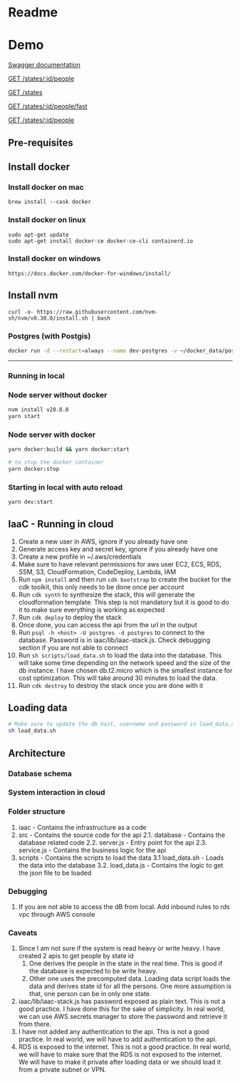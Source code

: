 # Readme

# Demo
[Swagger documentation](http://iaacs-popul-j05rxoib8kz5-1471534576.ap-south-1.elb.amazonaws.com/api-docs)

[GET /states/:id/people](http://iaacs-popul-j05rxoib8kz5-1471534576.ap-south-1.elb.amazonaws.com/states/1/people)

[GET /states](http://iaacs-popul-j05rxoib8kz5-1471534576.ap-south-1.elb.amazonaws.com/states)

[GET /states/:id/people/fast](http://iaacs-popul-j05rxoib8kz5-1471534576.ap-south-1.elb.amazonaws.com/states/1/people/fast)

[GET /states/:id/people](http://iaacs-popul-j05rxoib8kz5-1471534576.ap-south-1.elb.amazonaws.com/states/6/people)



## Pre-requisites

## Install docker

### Install docker on mac

```
brew install --cask docker
```

### Install docker on linux

```
sudo apt-get update
sudo apt-get install docker-ce docker-ce-cli containerd.io
```

### Install docker on windows

```
https://docs.docker.com/docker-for-windows/install/
```

## Install nvm


```
curl -o- https://raw.githubusercontent.com/nvm-sh/nvm/v0.38.0/install.sh | bash
```

### Postgres (with Postgis)

```bash
docker run -d --restart=always --name dev-postgres -v ~/docker_data/postgres:/var/lib/postgresql/data -e POSTGRES_USER=postgres -e POSTGRES_PASSWORD=postgres -e POSTGRES_DB=test -d -p 5432:5432 postgis/postgis:14-3.3
```


---


### Running in local


### Node server without docker
```bash
nvm install v20.8.0
yarn start
```

### Node server with docker

```bash
yarn docker:build && yarn docker:start

# to stop the docker container
yarn docker:stop
```

### Starting in local with auto reload

```bash
yarn dev:start
```


## IaaC - Running in cloud

1. Create a new user in AWS, ignore if you already have one
2. Generate access key and secret key, ignore if you already have one
3. Create a new profile in ~/.aws/credentials
4. Make sure to have relevant permissions for aws user
    EC2, ECS, RDS, SSM, S3, CloudFormation, CodeDeploy, Lambda, IAM
5. Run `npm install` and then run `cdk bootstrap` to create the bucket for the cdk toolkit, this only needs to be done once per account
6. Run `cdk synth` to synthesize the stack, this will generate the cloudformation template. This step is not mandatory but it is good to do it to make sure everything is working as expected
7. Run `cdk deploy` to deploy the stack
8. Once done, you can access the api from the url in the output
9. Run `psql -h <host> -U postgres -d postgres` to connect to the database. Password is in iaac/lib/iaac-stack.js. Check debugging section if you are not able to connect
10. Run `sh scripts/load_data.sh` to load the data into the database. This will take some time depending on the network speed and the size of the db instance. I have chosen db.t2.micro which is the smallest instance for cost optimization. This will take around 30 minutes to load the data.
10. Run `cdk destroy` to destroy the stack once you are done with it

## Loading data

```bash
# Make sure to update the db host, username and password in load_data.sh
sh load_data.sh
```

## Architecture

### Database schema

### System interaction in cloud

### Folder structure

1. iaac - Contains the infrastructure as a code
2. src - Contains the source code for the api
    2.1. database - Contains the database related code
    2.2. server.js - Entry point for the api
    2.3. service.js - Contains the business logic for the api
3. scripts - Contains the scripts to load the data
    3.1 load_data.sh - Loads the data into the database
    3.2. load_data.js - Contains the logic to get the json file to be loaded


### Debugging

1. If you are not able to access the dB from local. Add inbound rules to rds vpc through AWS console


### Caveats

1. Since I am not sure if the system is read heavy or write heavy. I have created 2 apis to get people by state id
    1. One derives the people in the state in the real time. This is good if the database is expected to be write heavy.
    2. Other one uses the precomputed data. Loading data script loads the data and derives state id for all the persons. One more assumption is that, one person can be in only one state.
2. iaac/lib/iaac-stack.js has password exposed as plain text. This is not a good practice. I have done this for the sake of simplicity. In real world, we can use AWS secrets manager to store the password and retrieve it from there.
3. I have not added any authentication to the api. This is not a good practice. In real world, we will have to add authentication to the api.
4. RDS is exposed to the internet. This is not a good practice. In real world, we will have to make sure that the RDS is not exposed to the internet. We will have to make it private after loading data or we should load it from a private subnet or VPN.